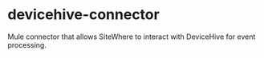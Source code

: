 devicehive-connector
====================

Mule connector that allows SiteWhere to interact with DeviceHive for event processing.
